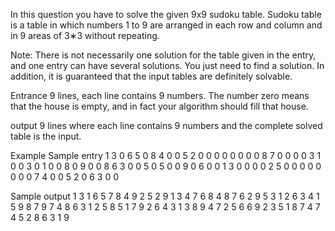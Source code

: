 In this question you have to solve the given 9x9 sudoku table. Sudoku table is a table in which numbers 1 to 9 are arranged in each row and column and in 9 areas of 3∗3 without repeating.

Note: There is not necessarily one solution for the table given in the entry, and one entry can have several solutions. You just need to find a solution. In addition, it is guaranteed that the input tables are definitely solvable.

Entrance
9 lines, each line contains 9 numbers. The number zero means that the house is empty, and in fact your algorithm should fill that house.

output
9 lines where each line contains 9 numbers and the complete solved table is the input.

Example
Sample entry 1
3 0 6 5 0 8 4 0 0
5 2 0 0 0 0 0 0 0
0 8 7 0 0 0 0 3 1
0 0 3 0 1 0 0 8 0
9 0 0 8 6 3 0 0 5
0 5 0 0 9 0 6 0 0
1 3 0 0 0 0 2 5 0
0 0 0 0 0 0 0 7 4
0 0 5 2 0 6 3 0 0

Sample output 1
3 1 6 5 7 8 4 9 2
5 2 9 1 3 4 7 6 8
4 8 7 6 2 9 5 3 1
2 6 3 4 1 5 9 8 7
9 7 4 8 6 3 1 2 5
8 5 1 7 9 2 6 4 3
1 3 8 9 4 7 2 5 6
6 9 2 3 5 1 8 7 4
7 4 5 2 8 6 3 1 9